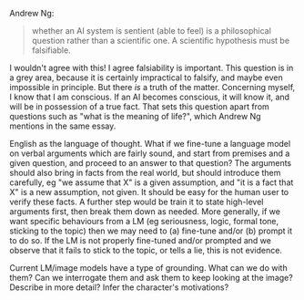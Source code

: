 Andrew Ng:

> whether an AI system is sentient (able to feel) is a philosophical question rather than a scientific one. A scientific hypothesis must be falsifiable.

I wouldn't agree with this! I agree falsiability is important. This question is in a grey area, because it is certainly impractical to falsify, and maybe even impossible in principle. But there *is* a truth of the matter. Concerning myself, I know that I am conscious. If an AI becomes conscious, it will know it, and will be in possession of a true fact. That sets this question apart from questions such as "what is the meaning of life?", which Andrew Ng mentions in the same essay.






English as the language of thought. What if we fine-tune a language model on verbal arguments which are fairly sound, and start from premises and a given question, and proceed to an answer to that question? The arguments should also bring in facts from the real world, but should introduce them carefully, eg "we assume that X" is a given assumption, and "it is a fact that X" is a new assumption, not given. It should be easy for the human user to verify these facts. A further step would be train it to state high-level arguments first, then break them down as needed. More generally, if we want specific behaviours from a LM (eg seriousness, logic, formal tone, sticking to the topic) then we may need to (a) fine-tune and/or (b) prompt it to do so. If the LM is not properly fine-tuned and/or prompted and we observe that it fails to stick to the topic, or tells a lie, this is not evidence.



Current LM/image models have a type of grounding. What can we do with them? Can we interrogate them and ask them to keep looking at the image? Describe in more detail? Infer the character's motivations?
